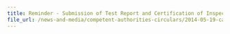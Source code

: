 ```yaml
---
title: Reminder - Submission of Test Report and Certification of Inspection for Starch-Based Food Products from Taiwan 
file_url: /news-and-media/competent-authorities-circulars/2014-05-19-ca.pdf
---
```

